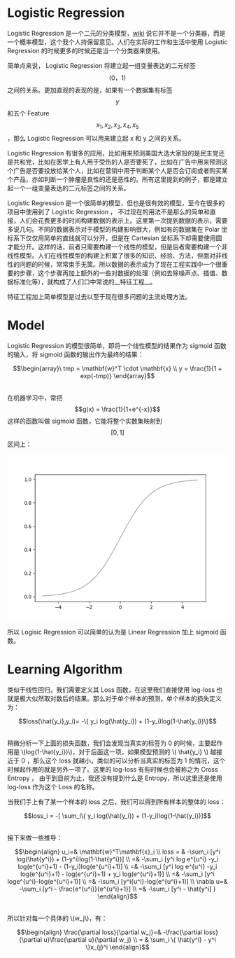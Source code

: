 # Logistic Regression

Logistic Regression 是一个二元的分类模型，[wiki](https://en.wikipedia.org/wiki/Logistic_regression) 说它并不是一个分类器，而是一个概率模型，这个我个人持保留意见。人们在实际的工作和生活中使用 Logistic Regression 的时候更多的时候还是当一个分类器来使用。

简单点来说， Logistic Regression 将建立起一组变量表达的二元标签 $$(0，1)$$ 之间的关系。更加直观的表现的是，如果有一个数据集有标签 $$y$$ 和五个 Feature $$x_1, x_2, x_3, x_4, x_5$$ ，那么 Logistic Regression 可以用来建立起 x 和 y 之间的关系。

Logistic Regression 有很多的应用，比如用来预测美国大选大家投的是民主党还是共和党，比如在医学上有人用于受伤的人是否要死了，比如在广告中用来预测这个广告是否要投放给某个人，比如在营销中用于判断某个人是否会订阅或者购买某个产品，亦如判断一个肿瘤是良性的还是恶性的。所有这里提到的例子，都是建立起一个一组变量表达的二元标签之间的关系。

Logistic Regression 是一个很简单的模型，但也是很有效的模型，至今在很多的项目中使用到了 Logistic Regression ， 不过现在的用法不是那么的简单和直接，人们会花费更多的时间构建数据的表示上。这里第一次提到数据的表示，需要多说几句。不同的数据表示对于模型的构建影响很大，例如有的数据集在 Polar 坐标系下仅仅用简单的直线就可以分开，但是在 Cartesian 坐标系下却需要使用圆才能分开。这样的话，前者只需要构建一个线性的模型，但是后者需要构建一个非线性模型。人们在线性模型的构建上积累了很多的知识、经验、方法，但面对非线性的问题的时候，常常束手无策。所以数据的表示成为了现在工程实践中一个很重要的步骤，这个步骤再加上额外的一些对数据的处理（例如去除噪声点、插值、数据标准化等），就构成了人们口中常说的__特征工程__。

特征工程加上简单模型是过去以至于现在很多问题的主流处理方法。

# Model

Logistic Regression 的模型很简单，即将一个线性模型的结果作为 sigmoid 函数的输入，将 sigmoid 函数的输出作为最终的结果：

<center>$$\begin{array}\ tmp = \mathbf{w}^T \cdot \mathbf{x} \\ y = \frac{1}{1 + exp(-tmp)}  \end{array}$$</center><br/>

在机器学习中，常把 $$g(x) = \frac{1}{1+e^{-x}}$$ 这样的函数叫做 sigmoid 函数，它能将整个实数集映射到 $$[0,1]$$ 区间上：

![f5.0.png](assets/f5.0.png)

所以 Logisic Regression 可以简单的认为是 Linear Regression 加上 sigmoid 函数。

# Learning Algorithm

类似于线性回归，我们需要定义其 Loss 函数，在这里我们直接使用 log-loss 也就是极大似然取对数后的结果。那么对于单个样本的预测，单个样本的损失定义为：

<center>$$loss(\hat{y_i},y_i)= -\{ y_i log(\hat{y_i}) + (1-y_i)log(1-\hat{y_i})\}$$</center><br/>

稍微分析一下上面的损失函数，我们会发现当真实的标签为 0 的时候，主要起作用是 \\(log(1-\hat{y_i})\\)，对于后面这一项，如果模型预测的 \\( \hat{y_i} \\) 越接近于 0 ，那么这个 loss 就越小。类似的可以分析当真实的标签为 1 的情况，这个时候起作用的就是另外一项了。这里的 log-loss 有些时候也会被称之为 Cross Entropy ， 由于到目前为止，我还没有提到什么是 Entropy，所以这里还是使用 log-loss 作为这个 Loss 的名称。

当我们手上有了某一个样本的 loss 之后，我们可以得到所有样本的整体的 loss：

<center>$$loss_i = -[ \sum_i\{ y_i log(\hat{y_i}) + (1-y_i)log(1-\hat{y_i})]$$</center><br/>

接下来做一些推导：

<center>$$\begin{align}
u_i=&  \mathbf{w}^T\mathbf{x}_i \\
loss = & -\sum_i [y^i log(\hat{y^i}) + (1-y^i)log(1-\hat{y^i})] \\
=& -\sum_i [y^i log e^{u^i} -y_i log(e^{u^i}+1) - (1-y_i)log(e^{u^i}+1)] \\
=& -\sum_i [y^i log e^{u^i} -y_i log(e^{u^i}+1) - log(e^{u^i}+1) + y_i log(e^{u^i}+1)]   \\
=& -\sum_i [y^i loge^{u^i}-log(e^{u^i}+1)]  \\
=& -\sum_i [y^i{u^i}-log(e^{u^i}+1)]   \\
\nabla u=& -\sum_i [y^i - \frac{e^{u^i}}{e^{u^i}+1}]   \\
=& -\sum_i [y^i - \hat{y^i] } 
\end{align}$$</center><br/>

所以针对每一个具体的 \\(w_j\\)，有：

<center>$$\begin{align}
\frac{\partial loss}{\partial w_j}=& -\frac{\partial loss}{\partial u}\frac{\partial u}{\partial w_j} \\
= & \sum_i \{ \hat{y^i} - y^i \}x_{j}^i
\end{align}$$</center><br/>
